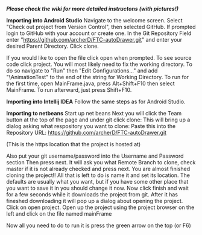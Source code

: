 ___Please check the wiki for more detailed instructons (with pictures!)___

__Importing into Android Studio__
Navigate to the welcome screen.
Select "Check out project from Version Control", then selected GitHub.
If prompted login to GitHub with your account or create one.
In the Git Repository Field enter "https://github.com/archerD/FTC-autoDrawer.git" and enter your desired Parent Directory.
Click clone.

If you would like to open the file click open when prompted.
To see source code click project.
You will most likely need to fix the working directory.
To do so navigate to "Run" then "Edit Configurations..." and add "\AnimationTest" to the end of the string for Working Directory.
To run for the first time, open MainFrame.java, press Alt+Shift+F10 then select MainFrame.
To run afterward, just press Shift+F10.

__Importing into Intellij IDEA__
Follow the same steps as for Android Studio.

__Importing to netbeans__
Start up net beans
Next you will click the Team button at the top of the page and under git click clone:
This will bring up a dialog asking what respository you want to clone: Paste this into the Repository URL: https://github.com/archerD/FTC-autoDrawer.git

(This is the https location that the project is hosted at)

Also put your git username/password into the Username and Password section
Then press next.
It will ask you what Remote Branch to clone, check master if it is not already checked and press next.
You are almost finished cloning the project!! All that is left to do is name it and set its location. The defaults are usually what you want, but if you have some other place that you want to save it in you should change it now.
Now click finish and wait for a few seconds while it downloads the project from git. After it has fineshed downloading it will pop up a dialog about opening the project. Click on open project.
Open up the project using the project browser on the left and click on the file named mainFrame

Now all you need to do to run it is press the green arrow on the top (or F6)
